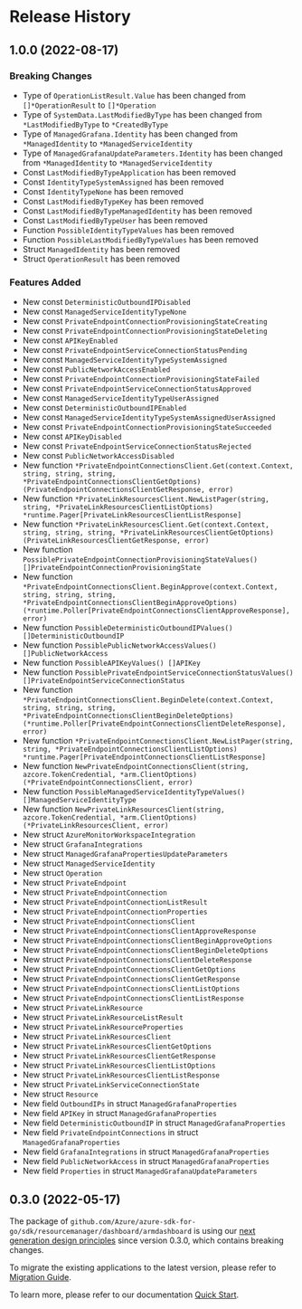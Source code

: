 # Release History

## 1.0.0 (2022-08-17)
### Breaking Changes

- Type of `OperationListResult.Value` has been changed from `[]*OperationResult` to `[]*Operation`
- Type of `SystemData.LastModifiedByType` has been changed from `*LastModifiedByType` to `*CreatedByType`
- Type of `ManagedGrafana.Identity` has been changed from `*ManagedIdentity` to `*ManagedServiceIdentity`
- Type of `ManagedGrafanaUpdateParameters.Identity` has been changed from `*ManagedIdentity` to `*ManagedServiceIdentity`
- Const `LastModifiedByTypeApplication` has been removed
- Const `IdentityTypeSystemAssigned` has been removed
- Const `IdentityTypeNone` has been removed
- Const `LastModifiedByTypeKey` has been removed
- Const `LastModifiedByTypeManagedIdentity` has been removed
- Const `LastModifiedByTypeUser` has been removed
- Function `PossibleIdentityTypeValues` has been removed
- Function `PossibleLastModifiedByTypeValues` has been removed
- Struct `ManagedIdentity` has been removed
- Struct `OperationResult` has been removed

### Features Added

- New const `DeterministicOutboundIPDisabled`
- New const `ManagedServiceIdentityTypeNone`
- New const `PrivateEndpointConnectionProvisioningStateCreating`
- New const `PrivateEndpointConnectionProvisioningStateDeleting`
- New const `APIKeyEnabled`
- New const `PrivateEndpointServiceConnectionStatusPending`
- New const `ManagedServiceIdentityTypeSystemAssigned`
- New const `PublicNetworkAccessEnabled`
- New const `PrivateEndpointConnectionProvisioningStateFailed`
- New const `PrivateEndpointServiceConnectionStatusApproved`
- New const `ManagedServiceIdentityTypeUserAssigned`
- New const `DeterministicOutboundIPEnabled`
- New const `ManagedServiceIdentityTypeSystemAssignedUserAssigned`
- New const `PrivateEndpointConnectionProvisioningStateSucceeded`
- New const `APIKeyDisabled`
- New const `PrivateEndpointServiceConnectionStatusRejected`
- New const `PublicNetworkAccessDisabled`
- New function `*PrivateEndpointConnectionsClient.Get(context.Context, string, string, string, *PrivateEndpointConnectionsClientGetOptions) (PrivateEndpointConnectionsClientGetResponse, error)`
- New function `*PrivateLinkResourcesClient.NewListPager(string, string, *PrivateLinkResourcesClientListOptions) *runtime.Pager[PrivateLinkResourcesClientListResponse]`
- New function `*PrivateLinkResourcesClient.Get(context.Context, string, string, string, *PrivateLinkResourcesClientGetOptions) (PrivateLinkResourcesClientGetResponse, error)`
- New function `PossiblePrivateEndpointConnectionProvisioningStateValues() []PrivateEndpointConnectionProvisioningState`
- New function `*PrivateEndpointConnectionsClient.BeginApprove(context.Context, string, string, string, *PrivateEndpointConnectionsClientBeginApproveOptions) (*runtime.Poller[PrivateEndpointConnectionsClientApproveResponse], error)`
- New function `PossibleDeterministicOutboundIPValues() []DeterministicOutboundIP`
- New function `PossiblePublicNetworkAccessValues() []PublicNetworkAccess`
- New function `PossibleAPIKeyValues() []APIKey`
- New function `PossiblePrivateEndpointServiceConnectionStatusValues() []PrivateEndpointServiceConnectionStatus`
- New function `*PrivateEndpointConnectionsClient.BeginDelete(context.Context, string, string, string, *PrivateEndpointConnectionsClientBeginDeleteOptions) (*runtime.Poller[PrivateEndpointConnectionsClientDeleteResponse], error)`
- New function `*PrivateEndpointConnectionsClient.NewListPager(string, string, *PrivateEndpointConnectionsClientListOptions) *runtime.Pager[PrivateEndpointConnectionsClientListResponse]`
- New function `NewPrivateEndpointConnectionsClient(string, azcore.TokenCredential, *arm.ClientOptions) (*PrivateEndpointConnectionsClient, error)`
- New function `PossibleManagedServiceIdentityTypeValues() []ManagedServiceIdentityType`
- New function `NewPrivateLinkResourcesClient(string, azcore.TokenCredential, *arm.ClientOptions) (*PrivateLinkResourcesClient, error)`
- New struct `AzureMonitorWorkspaceIntegration`
- New struct `GrafanaIntegrations`
- New struct `ManagedGrafanaPropertiesUpdateParameters`
- New struct `ManagedServiceIdentity`
- New struct `Operation`
- New struct `PrivateEndpoint`
- New struct `PrivateEndpointConnection`
- New struct `PrivateEndpointConnectionListResult`
- New struct `PrivateEndpointConnectionProperties`
- New struct `PrivateEndpointConnectionsClient`
- New struct `PrivateEndpointConnectionsClientApproveResponse`
- New struct `PrivateEndpointConnectionsClientBeginApproveOptions`
- New struct `PrivateEndpointConnectionsClientBeginDeleteOptions`
- New struct `PrivateEndpointConnectionsClientDeleteResponse`
- New struct `PrivateEndpointConnectionsClientGetOptions`
- New struct `PrivateEndpointConnectionsClientGetResponse`
- New struct `PrivateEndpointConnectionsClientListOptions`
- New struct `PrivateEndpointConnectionsClientListResponse`
- New struct `PrivateLinkResource`
- New struct `PrivateLinkResourceListResult`
- New struct `PrivateLinkResourceProperties`
- New struct `PrivateLinkResourcesClient`
- New struct `PrivateLinkResourcesClientGetOptions`
- New struct `PrivateLinkResourcesClientGetResponse`
- New struct `PrivateLinkResourcesClientListOptions`
- New struct `PrivateLinkResourcesClientListResponse`
- New struct `PrivateLinkServiceConnectionState`
- New struct `Resource`
- New field `OutboundIPs` in struct `ManagedGrafanaProperties`
- New field `APIKey` in struct `ManagedGrafanaProperties`
- New field `DeterministicOutboundIP` in struct `ManagedGrafanaProperties`
- New field `PrivateEndpointConnections` in struct `ManagedGrafanaProperties`
- New field `GrafanaIntegrations` in struct `ManagedGrafanaProperties`
- New field `PublicNetworkAccess` in struct `ManagedGrafanaProperties`
- New field `Properties` in struct `ManagedGrafanaUpdateParameters`


## 0.3.0 (2022-05-17)

The package of `github.com/Azure/azure-sdk-for-go/sdk/resourcemanager/dashboard/armdashboard` is using our [next generation design principles](https://azure.github.io/azure-sdk/general_introduction.html) since version 0.3.0, which contains breaking changes.

To migrate the existing applications to the latest version, please refer to [Migration Guide](https://aka.ms/azsdk/go/mgmt/migration).

To learn more, please refer to our documentation [Quick Start](https://aka.ms/azsdk/go/mgmt).